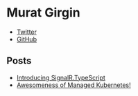 # Murat Girgin

- [Twitter](https://twitter.com/murat_girgin)
- [GitHub](https://github.com/muratg)

## Posts

- [Introducing SignalR.TypeScript](http://murat.girg.in/2013/11/introducing-signalr-typescript)
- [Awesomeness of Managed Kubernetes!](http://murat.girg.in/2018/08/awesomeness-of-managed-kubernetes)




